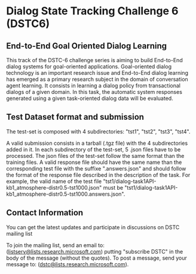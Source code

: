# Dialog State Tracking Challenge 6 (DSTC6)

## End-to-End Goal Oriented Dialog Learning

This track of the DSTC-6 challenge series is aiming to build End-to-End dialog systems for goal-oriented applications. Goal-oriented dialog technology is an important research issue and End-to-End dialog learning has emerged as a primary research subject in the domain of conversation agent learning. It consists in learning a dialog policy from transactional dialogs of a given domain. In this task, the automatic system responses generated using a given task-oriented dialog data will be evaluated. 

## Test Dataset format and submission
The test-set is composed with 4 subdirectories: "tst1", "tst2", "tst3", "tst4". 

A valid submission consists in a tarball (.tgz file) with the 4 subdirectories added in it. In each subdirectory of the test-set, 5 .json files have to be processed. The json files of the test-set follow the same format than the training files. A valid response file should have the same name than the corresponding test file with the suffixe ".answers.json" and should follow the format of the response file described in the description of the task. For example, the valid name of the test file "tst1/dialog-task1API-kb1_atmosphere-distr0.5-tst1000.json" must be "tst1/dialog-task1API-kb1_atmosphere-distr0.5-tst1000.answers.json".


## Contact Information
You can get the latest updates and participate in discussions on DSTC mailing list

To join the mailing list, send an email to: (listserv@lists.research.microsoft.com)
putting "subscribe DSTC" in the body of the message (without the quotes).
To post a message, send your message to: (dstc@lists.research.microsoft.com).
